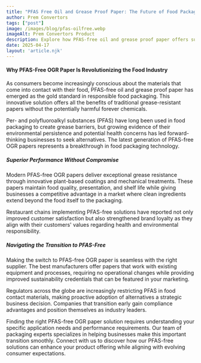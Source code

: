 ```yaml
---
title: "PFAS Free Oil and Grease Proof Paper: The Future of Food Packaging"
author: Prem Convertors
tags: ["post"]
image: /images/blog/pfas-oilfree.webp
imageAlt: Prem Convertors Product
description: Explore how PFAS-free oil and grease proof paper offers sustainable, health-conscious food packaging solutions without compromising on performance or quality.
date: 2025-04-17
layout: 'article.njk'
---
```


#### Why PFAS-Free OGR Paper Is Revolutionizing the Food Industry

As consumers become increasingly conscious about the materials that come into contact with their food, PFAS-free oil and grease proof paper has emerged as the gold standard in responsible food packaging. This innovative solution offers all the benefits of traditional grease-resistant papers without the potentially harmful forever chemicals.

Per- and polyfluoroalkyl substances (PFAS) have long been used in food packaging to create grease barriers, but growing evidence of their environmental persistence and potential health concerns has led forward-thinking businesses to seek alternatives. The latest generation of PFAS-free OGR papers represents a breakthrough in food packaging technology.

##### Superior Performance Without Compromise

Modern PFAS-free OGR papers deliver exceptional grease resistance through innovative plant-based coatings and mechanical treatments. These papers maintain food quality, presentation, and shelf life while giving businesses a competitive advantage in a market where clean ingredients extend beyond the food itself to the packaging.

Restaurant chains implementing PFAS-free solutions have reported not only improved customer satisfaction but also strengthened brand loyalty as they align with their customers' values regarding health and environmental responsibility.

##### Navigating the Transition to PFAS-Free

Making the switch to PFAS-free OGR paper is seamless with the right supplier. The best manufacturers offer papers that work with existing equipment and processes, requiring no operational changes while providing improved sustainability credentials that can be featured in your marketing.

Regulators across the globe are increasingly restricting PFAS in food contact materials, making proactive adoption of alternatives a strategic business decision. Companies that transition early gain compliance advantages and position themselves as industry leaders.

Finding the right PFAS-free OGR paper solution requires understanding your specific application needs and performance requirements. Our team of packaging experts specializes in helping businesses make this important transition smoothly. Connect with us to discover how our PFAS-free solutions can enhance your product offering while aligning with evolving consumer expectations.